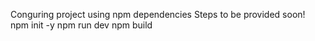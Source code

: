 Conguring project using npm dependencies
Steps to be provided soon!
npm init -y
npm run dev
npm build
